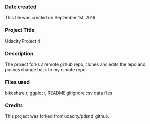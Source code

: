 ### Date created
This file was created on September 1st, 2019.

### Project Title
Udacity Project 4

### Description
The project forks a remote github repo, clones and edits the repo and pushes change back to my remote repo.

### Files used
bikeshare.r, ggplot.r, README
gitignore csv data files

### Credits
This project was forked from udacity/pdsnd_github.
